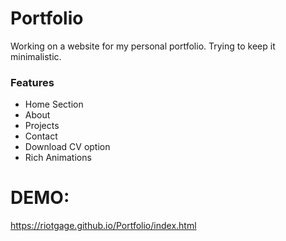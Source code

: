 # Portfolio
Working on a website for my personal portfolio.
Trying to keep it minimalistic.

### Features
* Home Section
* About
* Projects
* Contact
* Download CV option
* Rich Animations 

# DEMO:
https://riotgage.github.io/Portfolio/index.html
